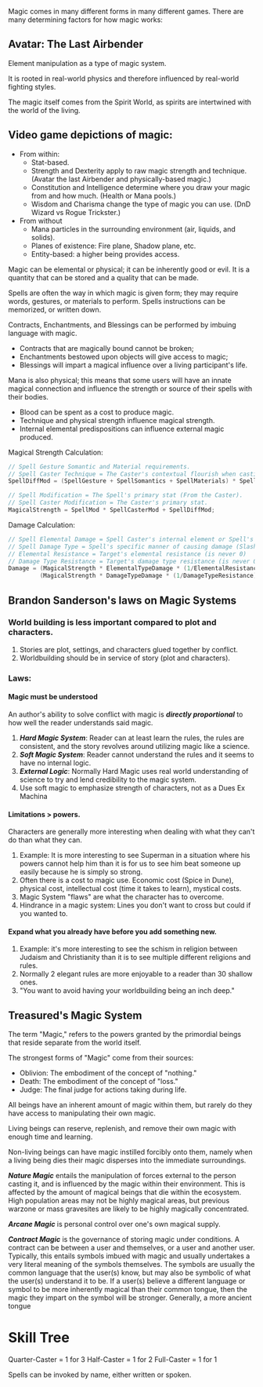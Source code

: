 Magic comes in many different forms in many different games. There are many determining factors for how magic works:

## Avatar: The Last Airbender

Element manipulation as a type of magic system.

It is rooted in real-world physics and therefore influenced by real-world fighting styles.

The magic itself comes from the Spirit World, as spirits are intertwined with the world of the living.



## Video game depictions of magic:

- From within:
    - Stat-based.
    - Strength and Dexterity apply to raw magic strength and technique. (Avatar the last Airbender and physically-based magic.)
    - Constitution and Intelligence determine where you draw your magic from and how much. (Health or Mana pools.)
    - Wisdom and Charisma change the type of magic you can use. (DnD Wizard vs Rogue Trickster.)
- From without
    - Mana particles in the surrounding environment (air, liquids, and solids).
    - Planes of existence: Fire plane, Shadow plane, etc.
    - Entity-based: a higher being provides access.

Magic can be elemental or physical; it can be inherently good or evil. It is a quantity that can be stored and a quality that can be made.

Spells are often the way in which magic is given form; they may require words, gestures, or materials to perform. Spells instructions can be memorized, or written down.

Contracts, Enchantments, and Blessings can be performed by imbuing language with magic.

- Contracts that are magically bound cannot be broken;
- Enchantments bestowed upon objects will give access to magic;
- Blessings will impart a magical influence over a living participant's life.

Mana is also physical; this means that some users will have an innate magical connection and influence the strength or source of their spells with their bodies.

- Blood can be spent as a cost to produce magic.
- Technique and physical strength influence magical strength.
- Internal elemental predispositions can influence external magic produced.

Magical Strength Calculation:

```cpp
// Spell Gesture Somantic and Material requirements.
// Spell Caster Technique = The Caster's contextual flourish when casting.
SpellDiffMod = (SpellGesture + SpellSomantics + SpellMaterials) * SpellCasterTechnique;

// Spell Modification = The Spell's primary stat (From the Caster).
// Spell Caster Modification = The Caster's primary stat.
MagicalStrength = SpellMod * SpellCasterMod + SpellDiffMod;
```

Damage Calculation:

```cpp
// Spell Elemental Damage = Spell Caster's internal element or Spell's element (0 -> 1)
// Spell Damage Type = Spell's specific manner of causing damage (Slashing, Thrusting, Bludgening, etc) (0 -> 1)
// Elemental Resistance = Target's elemental resistance (is never 0)
// Damage Type Resistance = Target's damage type resistance (is never 0)
Damage = (MagicalStrength * ElementalTypeDamage * (1/ElementalResistance)) +
         (MagicalStrength * DamageTypeDamage * (1/DamageTypeResistance));
```

## Brandon Sanderson's laws on Magic Systems
### World building is less important compared to plot and characters.
1) Stories are plot, settings, and characters glued together by conflict.
2) Worldbuilding should be in service of story (plot and characters).

### Laws:
#### Magic must be understood
An author's ability to solve conflict with magic is ***directly proportional*** to how well the reader understands said magic.
1) ***Hard Magic System***: Reader can at least learn the rules, the rules are consistent, and the story revolves around utilizing magic like a science.
2) ***Soft Magic System***: Reader cannot understand the rules and it seems to have no internal logic.
3) ***External Logic***: Normally Hard Magic uses real world understanding of science to try and lend credibility to the magic system.
4) Use soft magic to emphasize strength of characters, not as a Dues Ex Machina
#### Limitations > powers. 
Characters are generally more interesting when dealing with what they can't do than what they can.
1) Example: It is more interesting to see Superman in a situation where his powers cannot help him than it is for us to see him beat someone up easily because he is simply so strong.
2) Often there is a cost to magic use. Economic cost (Spice in Dune), physical cost, intellectual cost (time it takes to learn), mystical costs.
3) Magic System "flaws" are what the character has to overcome.
4) Hindrance in a magic system: Lines you don't want to cross but could if you wanted to.
#### Expand what you already have before you add something new.
1) Example: it's more interesting to see the schism in religion between Judaism and Christianity than it is to see multiple different religions and rules.
2) Normally 2 elegant rules are more enjoyable to a reader than 30 shallow ones.
3) "You want to avoid having your worldbuilding being an inch deep."

## Treasured's Magic System

The term "Magic," refers to the powers granted by the primordial beings that reside separate from the world itself.

The strongest forms of "Magic" come from their sources:
- Oblivion: The embodiment of the concept of "nothing."
- Death: The embodiment of the concept of "loss."
- Judge: The final judge for actions taking during life.

All beings have an inherent amount of magic within them, but rarely do they have access to manipulating their own magic.

Living beings can reserve, replenish, and remove their own magic with enough time and learning.

Non-living beings can have magic instilled forcibly onto them, namely when a living being dies their magic disperses into the immediate surroundings.

***Nature Magic*** entails the manipulation of forces external to the person casting it, and is influenced by the magic within their environment. This is affected by the amount of magical beings that die within the ecosystem.
High population areas may not be highly magical areas, but previous warzone or mass gravesites are likely to be highly magically concentrated.

***Arcane Magic*** is personal control over one's own magical supply.

***Contract Magic*** is the governance of storing magic under conditions. 
A contract can be between a user and themselves, or a user and another user. 
Typically, this entails symbols imbued with magic and usually undertakes a very literal meaning of the symbols themselves. 
The symbols are usually the common language that the user(s) know, but may also be symbolic of what the user(s) understand it to be.
If a user(s) believe a different language or symbol to be more inherently magical than their common tongue, then the magic they impart on the symbol will be stronger.
Generally, a more ancient tongue

# Skill Tree

Quarter-Caster = 1 for 3
Half-Caster = 1 for 2
Full-Caster = 1 for 1

Spells can be invoked by name, either written or spoken.